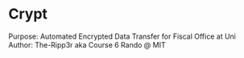 # Crypt
Purpose: Automated Encrypted Data Transfer for Fiscal Office at Uni 
Author: The-Ripp3r aka Course 6 Rando @ MIT

